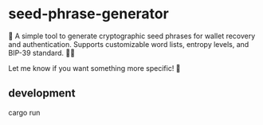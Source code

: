 # seed-phrase-generator

🚀 A simple tool to generate cryptographic seed phrases for wallet recovery and authentication. Supports customizable word lists, entropy levels, and BIP-39 standard. 🔐💾

Let me know if you want something more specific! 🚀


## development

cargo run

